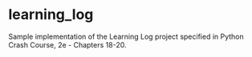 # learning_log
Sample implementation of the Learning Log project specified in Python Crash Course, 2e  - Chapters 18-20.
